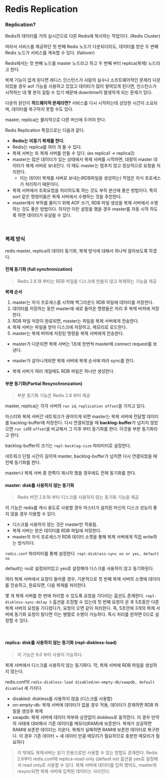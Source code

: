 # Redis Replication

### Replication?

Redis의 데이터를 거의 실시간으로 다른 Redis에 복사하는 작업이다. (Redis Cluster)

따라서 서비스를 제공하던 첫 번째 Redis 노드가 다운되더라도, 데이터를 받은 두 번째 Redis 노드가 서비스를 계속할 수 있다. (failover)

Redis에서는 첫 번째 노드를 master 노드라고 하고 두 번째 부터 replica(복제) 노드라고 한다.

복제 기능이 없게 된다면 레디스 인스턴스가 사람의 실수나 소프트웨어적인 문제라 다운되었을 경우 aof 기능을 사용하고 있었고 데이터가 많이 쌓여있게 된다면, 인스턴스가 시작하는 데 몇 분이 걸릴 수 있기 때문에 downtime이 발생하게 되는 문제가 있다.

다운의 원인이 **하드웨어적 문제라면?** 서비스를 다시 시작하는데 상당한 시간이 소요되며, 데이터를 복구하지 못할 수도 있다.

master, replica는 물리적으로 다른 머신에 두어야 한다.

Redis Replication 특징으로는 다음과 같다.
- **Redis는 비동기 복제를 한다.**
- Redis는 replica를 여러 개 둘 수 있다.
- 복제 서버는 또 복제 서버를 만들 수 있다. (ex replica1 -> replica2)
- master는 많은 데이터가 있는 상태에서 복제 서버를 시작하면, 대량의 master 데이터가 복제 서버로 보내진다. 이 때도 master는 멈추지 않고 정상적으로 요청을 처리한다.
	- 이는 데이터 복제를 서버로 보내는(RDB파일을 생성하는) 작업은 자식 프로세스가 처리하기 때문이다.
- 복제 서버에서 조회요청을 처리하도록 하는 것도 부하 분산에 좋은 방법이다. 특히 sort 같은 명령어들은 복제 서버에서 수행하는 것을 추천한다.
- master에서 부하를 줄이기 위해 AOF 쓰기, RDB 파일 생성을 복제 서버에서 수행하는 것도 좋은 방법이다. 하지만 이런 설정을 했을 경우 master를 자동 시작 하도록 하면 데이터가 유실될 수 있다.

<br>

### 복제 방식

redis master, replica의 데이터 동기화, 복제 방식에 대해서 하나씩 알아보도록 하겠다.

#### 전체 동기화 (full synchronization)

> Redis 2.8.18 부터는 RDB 파일을 디스크에 만들지 않고 복제하는 기능을 제공

**복제 순서**
1. master는 자식 프로세스를 시작해 백그라운드 RDB 파일에 데이터를 저장한다.
2. 데이터를 저장하는 동안 master에 새로 들어온 명령들은 처리 후 복제 버퍼에 저장한다.
3. RDB 파일 저장이 완료되면, master는 파일을 복제 서버에게 전송한다.
4. 복제 서버는 파일을 받아 디스크에 저장하고, 메모리로 로드한다.
5. master는 복제 버퍼에 저장된 명령을 복제 서버에게 전송한다.

- master가 다운되면 복제 서버는 1초에 한번씩 master에 connect request를 보낸다.

- master가 살아나게되면 복제 서버에 복제 순서에 따라 sync를 한다. 

- 복제 서버가 여러 개일때도 RDB 파일은 하나만 생성한다.


#### 부분 동기화(Partial Resynchronzation)

> 부분 동기화 기능은 Redis 2.8 부터 제공

master, replica는 각각 서버의 `run id`, `replication offset`을 가지고 있다.

마스터와 복제 서버간 네트워크가 끊어지게 되면 master는 복제 서버에 전달할 데이터를 backlog-buffer에 저장한다. 다시 연결되었을 때 **backlog-buffer**가 넘치지 않았으면 `run id`와 `offset`을 비교해서 그 이후 부터 동기화를 한다. 이것을 부분 동기화라고 한다.

backlog-buffer의 크기는 `repl-backlog-size` 파라미터로 설정한다.

네트워크 단절 시간이 길어져 master, backlog-buffer가 넘치면 다시 연결되었을 때 전체 동기화를 한다.

master나 복제 서버 중 한쪽이 재시작 했을 경우에도 전체 동기화를 한다.


#### master: disk를 사용하지 않는 동기화 

> Redis 버전 2.8.18 부터 디스크를 사용하지 않는 동기화 기능을 제공

이 기능은 redis를 캐시 용도로 사용할 경우 마스터가 설치된 머신의 디스크 성능이 좋지 않을 경우 이용할 수 있다.
- 디스크를 사용하지 않는 것은 master만 적용됨.
- 복제 서버는 받은 데이터를 RDB 파일에 저장한다.
- master의 자식 프로세스가 RDB 데이터 소켓을 통해 복제 서버에게 직접 write하는 방식이다.

`redis.conf` 파라미터를 통해 설정한다. `repl-diskless-sync no or yes, default no`

default는 no로 설정되어있고 yes로 설정해야 디스크를 사용하지 않고 동기화된다.

여러 복제 서버에서 요청이 들어올 경우, 기본적으로 첫 번째 복제 서버의 소켓에 데이터를 전송하고, 완료되면, 다음 복제를 처리한다.

몇 개 복제 서버를 한 번에 처리할 수 있도록 요청을 기다리는 옵션도 존재한다. `repl-diskless-sync-delay 5` 옵션을 조정할 수 있는데 첫 번째 요청이 온 후 5초동안 다른 복제 서버의 요청을 기다렸다가, 요청이 오면 같이 처리한다. 즉, 5초안에 3개의 복제 서버에 동기화 요청이 왔다면 이는 병렬로 수행이 가능하다. 즉시 처리를 원하면 0으로 설정할 수 있다.


<br>

#### replica: disk를 사용하지 않는 동기화 (repl-diskless-load)

> 이 기능은 6.0 부터 사용이 가능하다.

복제 서버에서 디스크를 사용하지 않는 동기화다. 작, 복제 서버에 RDB 파일을 생성하지 않는다.

redis.conf의 `redis-diskless-load disabled/on-empty-db/swapdb, default disabled` 세 가지다.
- disabled: diskless를 사용하지 않음 (디스크를 사용함)
- on-empty-db: 복제 서버에 데이터가 없을 경우 적용, 데이터가 존재하면 RDB 파일을 생성후 복제
- swapdb: 복제 서버에 데이터 여부와 상관없이 diskless로 동작한다. 이 경우 만약의 사태에 대비해서 기존 데이터를 메모리(RAM)에 보존한다. 복제가 성공하면 RAM에 보존한 데이터는 지운다. 복제가 실패하면 RAM에 보존한 데이터로 복구한다. 이 경우 기존 데이터 + 새 데이터 만큼 메모리가 필요하므로 충분한 메모리가 필요하다



> 이 밖에도 복제서버는 읽기 전용으로만 사용할 수 있는 방법도 존재한다. Redis 2.6부터 redis.conf에 replica-read-only (default no) 옵션을 yes로 설정해서 read only로 사용할 수 있다. 복제 서버에 데이터를 입력 했어도, master와 resync되면 복제 서버에 입력된 데이터는 사라진다.